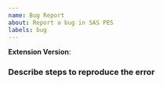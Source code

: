 ```yaml
---
name: Bug Report
about: Report a bug in SAS PES
labels: bug
---
```


**Extension Version**: 

### Describe steps to reproduce the error
